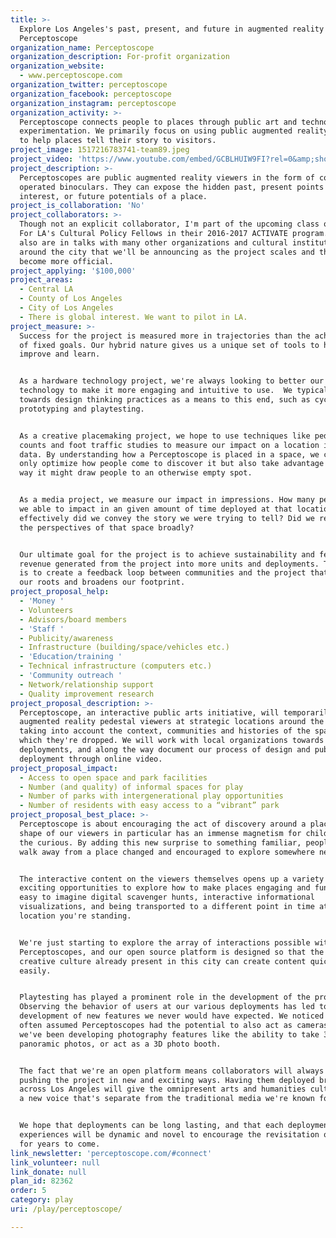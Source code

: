 ```yaml
---
title: >-
  Explore Los Angeles's past, present, and future in augmented reality through
  Perceptoscope
organization_name: Perceptoscope
organization_description: For-profit organization
organization_website:
  - www.perceptoscope.com
organization_twitter: perceptoscope
organization_facebook: perceptoscope
organization_instagram: perceptoscope
organization_activity: >-
  Perceptoscope connects people to places through public art and technological
  experimentation. We primarily focus on using public augmented reality viewers
  to help places tell their story to visitors.
project_image: 1517216783741-team89.jpeg
project_video: 'https://www.youtube.com/embed/GCBLHUIW9FI?rel=0&amp;showinfo=0'
project_description: >-
  Perceptoscopes are public augmented reality viewers in the form of coin
  operated binoculars. They can expose the hidden past, present points of
  interest, or future potentials of a place.
project_is_collaboration: 'No'
project_collaborators: >-
  Though not an explicit collaborator, I'm part of the upcoming class of Arts
  For LA's Cultural Policy Fellows in their 2016-2017 ACTIVATE program., , We're
  also are in talks with many other organizations and cultural institutions
  around the city that we'll be announcing as the project scales and things
  become more official.
project_applying: '$100,000'
project_areas:
  - Central LA
  - County of Los Angeles
  - City of Los Angeles
  - There is global interest. We want to pilot in LA.
project_measure: >-
  Success for the project is measured more in trajectories than the achievement
  of fixed goals. Our hybrid nature gives us a unique set of tools to help us
  improve and learn.


  As a hardware technology project, we're always looking to better our
  technology to make it more engaging and intuitive to use.  We typically look
  towards design thinking practices as a means to this end, such as cycles of
  prototyping and playtesting. 


  As a creative placemaking project, we hope to use techniques like pedestrian
  counts and foot traffic studies to measure our impact on a location in hard
  data. By understanding how a Perceptoscope is placed in a space, we can not
  only optimize how people come to discover it but also take advantage of the
  way it might draw people to an otherwise empty spot.


  As a media project, we measure our impact in impressions. How many people were
  we able to impact in an given amount of time deployed at that location?. How
  effectively did we convey the story we were trying to tell? Did we represent
  the perspectives of that space broadly?


  Our ultimate goal for the project is to achieve sustainability and feed back
  revenue generated from the project into more units and deployments. The idea
  is to create a feedback loop between communities and the project that deepens
  our roots and broadens our footprint.
project_proposal_help:
  - 'Money '
  - Volunteers
  - Advisors/board members
  - 'Staff '
  - Publicity/awareness
  - Infrastructure (building/space/vehicles etc.)
  - 'Education/training '
  - Technical infrastructure (computers etc.)
  - 'Community outreach '
  - Network/relationship support
  - Quality improvement research
project_proposal_description: >-
  Perceptoscope, an interactive public arts initiative, will temporarily deploy
  augmented reality pedestal viewers at strategic locations around the city
  taking into account the context, communities and histories of the spaces in
  which they're dropped. We will work with local organizations towards permanent
  deployments, and along the way document our process of design and public
  deployment through online video.
project_proposal_impact:
  - Access to open space and park facilities
  - Number (and quality) of informal spaces for play
  - Number of parks with intergenerational play opportunities
  - Number of residents with easy access to a “vibrant” park
project_proposal_best_place: >-
  Perceptoscope is about encouraging the act of discovery around a place. The
  shape of our viewers in particular has an immense magnetism for children and
  the curious. By adding this new surprise to something familiar, people will
  walk away from a place changed and encouraged to explore somewhere new. 


  The interactive content on the viewers themselves opens up a variety of
  exciting opportunities to explore how to make places engaging and fun. It's
  easy to imagine digital scavenger hunts, interactive informational
  visualizations, and being transported to a different point in time at the
  location you're standing. 


  We're just starting to explore the array of interactions possible with
  Perceptoscopes, and our open source platform is designed so that the digital
  creative culture already present in this city can create content quickly and
  easily. 


  Playtesting has played a prominent role in the development of the project.
  Observing the behavior of users at our various deployments has led to the
  development of new features we never would have expected. We noticed kids
  often assumed Perceptoscopes had the potential to also act as cameras, so
  we've been developing photography features like the ability to take 360 degree
  panoramic photos, or act as a 3D photo booth.


  The fact that we're an open platform means collaborators will always be
  pushing the project in new and exciting ways. Having them deployed broadly
  across Los Angeles will give the omnipresent arts and humanities culture here
  a new voice that's separate from the traditional media we're known for. 


  We hope that deployments can be long lasting, and that each deployment's
  experiences will be dynamic and novel to encourage the revisitation of a space
  for years to come.
link_newsletter: 'perceptoscope.com/#connect'
link_volunteer: null
link_donate: null
plan_id: 82362
order: 5
category: play
uri: /play/perceptoscope/

---
```


